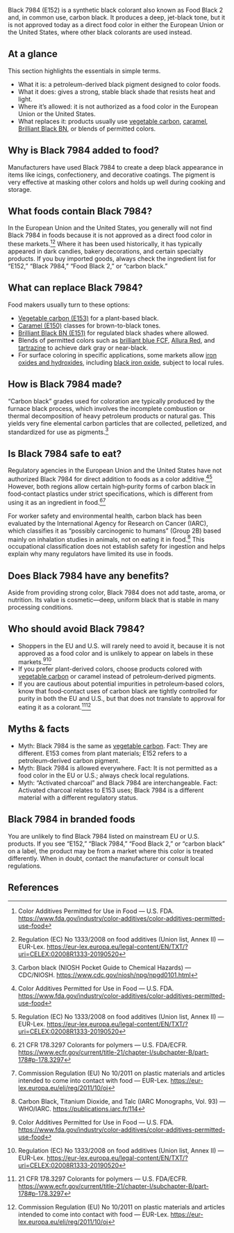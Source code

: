 Black 7984 (E152) is a synthetic black colorant also known as Food Black 2 and, in common use, carbon black. It produces a deep, jet-black tone, but it is not approved today as a direct food color in either the European Union or the United States, where other black colorants are used instead.
<!--more-->

## At a glance
This section highlights the essentials in simple terms.

- What it is: a petroleum-derived black pigment designed to color foods.
- What it does: gives a strong, stable black shade that resists heat and light.
- Where it’s allowed: it is not authorized as a food color in the European Union or the United States.
- What replaces it: products usually use [vegetable carbon](/e153-vegetable-carbon), [caramel](/e150-caramel), [Brilliant Black BN](/e151-brilliant-black-bn), or blends of permitted colors.

## Why is Black 7984 added to food?
Manufacturers have used Black 7984 to create a deep black appearance in items like icings, confectionery, and decorative coatings. The pigment is very effective at masking other colors and holds up well during cooking and storage.

## What foods contain Black 7984?
In the European Union and the United States, you generally will not find Black 7984 in foods because it is not approved as a direct food color in these markets.[^1][^2] Where it has been used historically, it has typically appeared in dark candies, bakery decorations, and certain specialty products. If you buy imported goods, always check the ingredient list for “E152,” “Black 7984,” “Food Black 2,” or “carbon black.”

## What can replace Black 7984?
Food makers usually turn to these options:
- [Vegetable carbon (E153)](/e153-vegetable-carbon) for a plant-based black.
- [Caramel (E150)](/e150-caramel) classes for brown-to-black tones.
- [Brilliant Black BN (E151)](/e151-brilliant-black-bn) for regulated black shades where allowed.
- Blends of permitted colors such as [brilliant blue FCF](/e133-brilliant-blue-fcf), [Allura Red](/e129-allura-red), and [tartrazine](/e102-tartrazine) to achieve dark gray or near-black.
- For surface coloring in specific applications, some markets allow [iron oxides and hydroxides](/e172-iron-oxides-and-iron-hydroxides), including [black iron oxide](/e172i-black-iron-oxide), subject to local rules.

## How is Black 7984 made?
“Carbon black” grades used for coloration are typically produced by the furnace black process, which involves the incomplete combustion or thermal decomposition of heavy petroleum products or natural gas. This yields very fine elemental carbon particles that are collected, pelletized, and standardized for use as pigments.[^3]

## Is Black 7984 safe to eat?
Regulatory agencies in the European Union and the United States have not authorized Black 7984 for direct addition to foods as a color additive.[^1][^2] However, both regions allow certain high‑purity forms of carbon black in food‑contact plastics under strict specifications, which is different from using it as an ingredient in food.[^4][^5]

For worker safety and environmental health, carbon black has been evaluated by the International Agency for Research on Cancer (IARC), which classifies it as “possibly carcinogenic to humans” (Group 2B) based mainly on inhalation studies in animals, not on eating it in food.[^6] This occupational classification does not establish safety for ingestion and helps explain why many regulators have limited its use in foods.

## Does Black 7984 have any benefits?
Aside from providing strong color, Black 7984 does not add taste, aroma, or nutrition. Its value is cosmetic—deep, uniform black that is stable in many processing conditions.

## Who should avoid Black 7984?
- Shoppers in the EU and U.S. will rarely need to avoid it, because it is not approved as a food color and is unlikely to appear on labels in these markets.[^1][^2]
- If you prefer plant-derived colors, choose products colored with [vegetable carbon](/e153-vegetable-carbon) or caramel instead of petroleum‑derived pigments.
- If you are cautious about potential impurities in petroleum‑based colors, know that food‑contact uses of carbon black are tightly controlled for purity in both the EU and U.S., but that does not translate to approval for eating it as a colorant.[^4][^5]

## Myths & facts
- Myth: Black 7984 is the same as [vegetable carbon](/e153-vegetable-carbon). Fact: They are different. E153 comes from plant materials; E152 refers to a petroleum‑derived carbon pigment.
- Myth: Black 7984 is allowed everywhere. Fact: It is not permitted as a food color in the EU or U.S.; always check local regulations.
- Myth: “Activated charcoal” and Black 7984 are interchangeable. Fact: Activated charcoal relates to E153 uses; Black 7984 is a different material with a different regulatory status.

## Black 7984 in branded foods
You are unlikely to find Black 7984 listed on mainstream EU or U.S. products. If you see “E152,” “Black 7984,” “Food Black 2,” or “carbon black” on a label, the product may be from a market where this color is treated differently. When in doubt, contact the manufacturer or consult local regulations.

## References
[^1]: Color Additives Permitted for Use in Food — U.S. FDA. https://www.fda.gov/industry/color-additives/color-additives-permitted-use-food
[^2]: Regulation (EC) No 1333/2008 on food additives (Union list, Annex II) — EUR-Lex. https://eur-lex.europa.eu/legal-content/EN/TXT/?uri=CELEX:02008R1333-20190520
[^3]: Carbon black (NIOSH Pocket Guide to Chemical Hazards) — CDC/NIOSH. https://www.cdc.gov/niosh/npg/npgd0101.html
[^4]: 21 CFR 178.3297 Colorants for polymers — U.S. FDA/ECFR. https://www.ecfr.gov/current/title-21/chapter-I/subchapter-B/part-178#p-178.3297
[^5]: Commission Regulation (EU) No 10/2011 on plastic materials and articles intended to come into contact with food — EUR-Lex. https://eur-lex.europa.eu/eli/reg/2011/10/oj
[^6]: Carbon Black, Titanium Dioxide, and Talc (IARC Monographs, Vol. 93) — WHO/IARC. https://publications.iarc.fr/114
